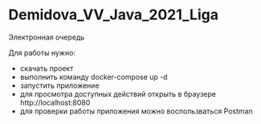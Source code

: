 # Demidova_VV_Java_2021_Liga
Электронная очередь

Для работы нужно:
- cкачать проект
- выполнить команду docker-compose up -d
- запустить приложение
- для просмотра доступных действий открыть в браузере http://localhost:8080
- для проверки работы приложения можно воспользваться Postman
